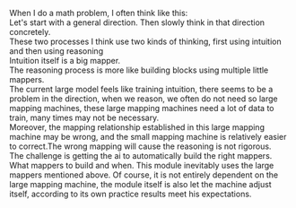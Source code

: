 When I do a math problem, I often think like this:  
Let's start with a general direction. Then slowly think in that direction concretely.  
These two processes I think use two kinds of thinking, first using intuition and then using reasoning  
Intuition itself is a big mapper.  
The reasoning process is more like building blocks using multiple little mappers.  
The current large model feels like training intuition, there seems to be a problem in the direction, when we reason, we often do not need so large mapping machines, these large mapping machines need a lot of data to train, many times may not be necessary.  
Moreover, the mapping relationship established in this large mapping machine may be wrong, and the small mapping machine is relatively easier to correct.The wrong mapping will cause the reasoning is not rigorous.  
The challenge is getting the ai to automatically build the right mappers. What mappers to build and when. This module inevitably uses the large mappers mentioned above. Of course, it is not entirely dependent on the large mapping machine, the module itself is also let the machine adjust itself, according to its own practice results meet his expectations.  